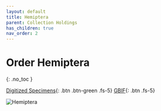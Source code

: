```yaml
---
layout: default
title: Hemiptera
parent: Collection Holdings
has_children: true
nav_order: 2
---
```


# Order Hemiptera
{: .no_toc }

[Digitized Specimens](https://serv.biokic.asu.edu/ecdysis/collections/list.php?db=1%2C3&taxa=Hemiptera&usethes=1&taxontype=4){: .btn .btn-green .fs-5}  [GBIF](https://www.gbif.org/occurrence/search?basis_of_record=PRESERVED_SPECIMEN&dataset_key=78a151c6-19aa-4840-86a7-6fbd84acccce&dataset_key=750b7bfc-3577-4b26-8aaf-3e4be9f0d639&publishing_org=814cdfb5-d4f8-4453-815f-ea5df98e76bf&taxon_key=809){: .btn .fs-5}

<img src="https://serv.biokic.asu.edu/imglib/scan/ASU_ASULOB/ASULOB0000/ASULOB0000003_habitus_dorsal_1549996801.jpg" alt="Hemiptera" > 

